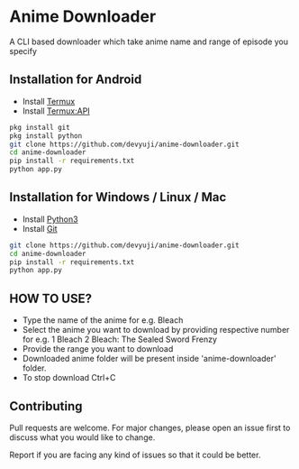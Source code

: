 # Anime Downloader

A CLI based downloader which take anime name and range of episode you specify

## Installation for Android

- Install [Termux](https://play.google.com/store/apps/details?id=com.termux)
- Install [Termux:API](https://play.google.com/store/apps/details?id=com.termux.api)

```bash
pkg install git
pkg install python
git clone https://github.com/devyuji/anime-downloader.git
cd anime-downloader
pip install -r requirements.txt
python app.py
```

## Installation for Windows / Linux / Mac

- Install [Python3](https://www.python.org/downloads/)
- Install [Git](https://git-scm.com/downloads)

```bash
git clone https://github.com/devyuji/anime-downloader.git
cd anime-downloader
pip install -r requirements.txt
python app.py
```

## HOW TO USE?

- Type the name of the anime for e.g. Bleach
- Select the anime you want to download by providing respective number for e.g.
  1 Bleach
  2 Bleach: The Sealed Sword Frenzy
- Provide the range you want to download
- Downloaded anime folder will be present inside 'anime-downloader' folder.
- To stop download Ctrl+C

## Contributing

Pull requests are welcome. For major changes, please open an issue first to discuss what you would like to change.

Report if you are facing any kind of issues so that it could be better.
